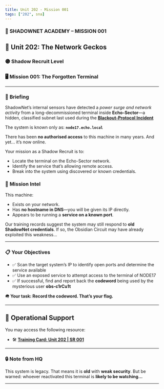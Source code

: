```yaml
---
title: Unit 202 - Mission 001
tags: ["202", sna]
---
```


### 🪪 **SHADOWNET ACADEMY – MISSION 001**

## 🦎 Unit 202: The Network Geckos

### 🟣 Shadow Recruit Level

### 🖥️ Mission 001: **The Forgotten Terminal**

---

### 🧠 **Briefing**

ShadowNet’s internal sensors have detected a _power surge and network activity_ from a long-decommissioned terminal inside **Echo-Sector**—a hidden, classified subnet last used during the **[Blackout-Protocol Incident](../../../sna-wiki/sna-wiki-history/blackout-protocol-incident.md)**

The system is known only as:
**`node17.echo.local`**

There has been **no authorised access** to this machine in many years. And yet... it’s now online.

Your mission as a Shadow Recruit is to:

- Locate the terminal on the Echo-Sector network.
- Identify the service that’s allowing remote access.
- Break into the system using discovered or known credentials.

### 📡 **Mission Intel**

This machine:

- Exists on your network.
- Has **no hostname in DNS**—you will be given its IP directly.
- Appears to be running a **service on a known port**.

Our training records suggest the system may still respond to **old ShadowNet credentials**. If so, the Obsidian Circuit may have already exploited this weakness…

---

### 📋 **Your Objectives**

- ✅ Scan the target system’s IP to identify open ports and determine the service available
- ✅ Use an exposed service to attempt access to the terminal of NODE17
- ✅ If successful, find and report back the **codeword** being used by the mysterious user **obs-c1rCu1t**

**🪖 Your task: Record the codeword. That’s your flag.**

---

## 🧰 Operational Support

You may access the following resource:

- 🛠️ **[Training Card: Unit 202 | SR 001](./u202-sr-001-training.md)**

---

### 🔒 **Note from HQ**

This system is legacy. That means it is **old** with **weak security**. But be warned: whoever reactivated this terminal is **likely to be watching...**

---

